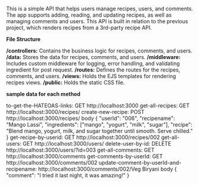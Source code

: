 This is a simple API that helps users manage recipes, users, and comments. 
The app supports adding, reading, and updating recipes, as well as managing comments and users.
This API is built in relation to the previous project, which renders recipes from a 3rd-party recipe API.

**File Structure**

**/controllers:**   Contains the business logic for recipes, comments, and users.
**/data:**   Stores the data for recipes, comments, and users.
**/middleware:**   Includes custom middleware for logging, error handling, and validating ingredient for post request.
**/routes:**   Defines the routes for the recipes, comments, and users.
**/views:**   Holds the EJS templates for rendering recipes views.
**/public:**   Holds the static CSS file.

**sample data for each method**

to-get-the-HATEOAS-links:   GET http://localhost:3000
get-all-recipes:   GET http://localhost:3000/recipes/
create-new-recipe:   POST http://localhost:3000/recipes/
body {
  "userId": "006",
  "recipename": "Mango Lassi",
  "ingredients": ["mango", "yogurt", "milk", "sugar"],
  "recipe": "Blend mango, yogurt, milk, and sugar together until smooth. Serve chilled."
}
get-recipe-by-userid:   GET http://localhost:3000/recipes/002
get-all-users:   GET http://localhost:3000/users/
delete-user-by-id:   DELETE http://localhost:3000/users/?id=003
get-all-comments:   GET http://localhost:3000/comments
get-comments-by-userId: GET http://localhost:3000/comments/002
update-comment-by-userId-and-recipename:   http://localhost:3000/comments/002/Veg Biryani
body {
  "comment": "I tried it last night, it was amazing!"
}

